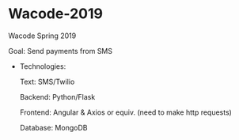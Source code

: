 # Wacode-2019
Wacode Spring 2019

Goal: Send payments from SMS

* Technologies:

  Text: SMS/Twilio
  
  Backend: Python/Flask
  
  Frontend: Angular & Axios or equiv. (need to make http requests)
  
  Database: MongoDB
